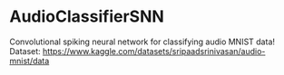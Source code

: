 # AudioClassifierSNN

Convolutional spiking neural network for classifying audio MNIST data!
Dataset: https://www.kaggle.com/datasets/sripaadsrinivasan/audio-mnist/data
